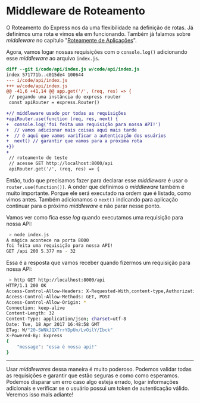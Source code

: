 # Middleware de Roteamento

O Roteamento do Express nos da uma flexibilidade na definição de rotas. Já definimos uma rota e vimos ela em funcionando. Também já falamos sobre _middleware_ no capítulo "[Roteamente de Aplicações](/roteamento-de-aplicacoes-node/middleware.md)".

Agora, vamos logar nossas requisições com o ```console.log()``` adicionando esse _middleware_ ao arquivo ```index.js```.

```diff
diff --git i/code/api/index.js w/code/api/index.js
index 571771b..c015de4 100644
--- i/code/api/index.js
+++ w/code/api/index.js
@@ -41,6 +41,14 @@ app.get('/', (req, res) => {
 // pegando uma instância do express router
 const apiRouter = express.Router()

+// middleware usado por todas as requisições
+apiRouter.use(function (req, res, next) {
+  console.log('foi feita uma requisição para nossa API!')
+  // vamos adicionar mais coisas aqui mais tarde
+  // é aqui que vamos varificar a autenticação dos usuários
+  next() // garantir que vamos para a próxima rota
+})
+
 // roteamento de teste
 // acesse GET http://localhost:8000/api
 apiRouter.get('/', (req, res) => {
```

Então, tudo que precisamos fazer para declarar esse _middleware_ é usar o ```router.use(function())```. A onder que definimos o _middleware_ também é muito importante. Porque ele será executado na ordem que é listado, como vimos antes. Também adicionamos o ```next()``` indicando para aplicação continuar para o próximo _middleware_ e não parar nesse ponto.

Vamos ver como fica esse _log_ quando executamos uma requisição para nossa API:

```bash
 > node index.js
A mágica acontece na porta 8000
foi feita uma requisição para nossa API!
GET /api 200 5.377 ms - 32
```

Essa é a resposta que vamos receber quando fizermos um requisição para nossa API:

```bash
 > http GET http://localhost:8000/api
HTTP/1.1 200 OK
Access-Control-Allow-Headers: X-Requested-With,content-type,Authorization
Access-Control-Allow-Methods: GET, POST
Access-Control-Allow-Origin: *
Connection: keep-alive
Content-Length: 32
Content-Type: application/json; charset=utf-8
Date: Tue, 18 Apr 2017 16:48:58 GMT
ETag: W/"20-SWNkJQXTrrYDpUn/LvOilY/Ibck"
X-Powered-By: Express
{
    "message": "essa é nossa api!"
}
```

---

Usar _middlewares_ dessa maneira é muito poderoso. Podemos validar todas as requisições e garantir que estão seguras e como como esperamos. Podemos disparar um erro caso algo esteja errado, logar informações adicionais e verificar se o usuário possui um token de autenticação válido. Veremos isso mais adiante!
